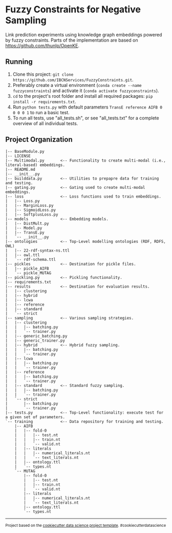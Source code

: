 Fuzzy Constraints for Negative Sampling
==============================

Link prediction experiments using knowledge graph embeddings powered by fuzzy constraints. Parts of the implementation are based on https://github.com/thunlp/OpenKE.


Running
-------

1. Clone this project: `git clone https://github.com/IBCNServices/FuzzyConstraints.git`.
2. Preferably create a virtual environment (`conda create --name fuzzyconstraints`) and activate it (`conda activate fuzzyconstraints`).
3. `cd` to the project's root folder and install all required packages: `pip install -r requirements.txt`.
4. Run `python tests.py` with default parameters `TransE reference AIFB 0 0 0 0 1` to run a basic test.
5. To run all tests, use "all_tests.sh", or see "all_tests.txt" for a complete overview of all individual tests.

Project Organization
------------

    |-- BaseModule.py
    |-- LICENSE             
    |-- Multimodal.py       <-- Functionality to create multi-modal (i.e., literal-based) embeddings.
    |-- README.md           
    |-- __init__.py
    |-- builddata.py        <-- Utilities to prepapre data for training and testing.  
    |-- gating.py           <-- Gating used to create multi-modal embeddings.
    |-- loss                <-- Loss functions used to train embeddings.
    |   |-- Loss.py
    |   |-- MarginLoss.py
    |   |-- SigmoidLoss.py
    |   |-- SoftplusLoss.py
    |-- models              <-- Embedding models.
    |   |-- DistMult.py
    |   |-- Model.py
    |   |-- TransE.py
    |   `-- __init__.py
    |-- ontologies          <-- Top-Level modelling ontologies (RDF, RDFS, OWL)
    |   |-- 22-rdf-syntax-ns.ttl
    |   |-- owl.ttl
    |   `-- rdf-schema.ttl
    |-- pickles             <-- Destination for pickle files.
    |   |-- pickle_AIFB
    |   `-- pickle_MUTAG
    |-- pickling.py         <-- Pickling functionality.
    |-- requirements.txt       
    |-- results             <-- Destination for evaluation results.
    |   |-- clustering
    |   |-- hybrid
    |   |-- lcwa
    |   |-- reference
    |   |-- standard
    |   `-- strict
    |-- sampling            <-- Various sampling strategies.
    |   |-- clustering
    |   |   |-- batching.py
    |   |   `-- trainer.py
    |   |-- generic_batching.py
    |   |-- generic_trainer.py
    |   |-- hybrid          <-- Hybrid fuzzy sampling.
    |   |   |-- batching.py
    |   |   `-- trainer.py
    |   |-- lcwa
    |   |   |-- batching.py
    |   |   `-- trainer.py
    |   |-- reference
    |   |   |-- batching.py
    |   |   `-- trainer.py
    |   |-- standard        <-- Standard fuzzy sampling.
    |   |   |-- batching.py
    |   |   `-- trainer.py
    |   `-- strict
    |       |-- batching.py
    |       `-- trainer.py
    |-- tests.py            <-- Top-Level functionality: execute test for a given set of parameters.
    `-- training            <-- Data repository for training and testing.
        |-- AIFB
        |   |-- fold-0
        |   |   |-- test.nt
        |   |   |-- train.nt
        |   |   `-- valid.nt
        |   |-- literals
        |   |   |-- numerical_literals.nt
        |   |   `-- text_literals.nt
        |   |-- ontology.ttl
        |   `-- types.nt
        `-- MUTAG
            |-- fold-0
            |   |-- test.nt
            |   |-- train.nt
            |   `-- valid.nt
            |-- literals
            |   |-- numerical_literals.nt
            |   `-- text_literals.nt
            |-- ontology.ttl
            `-- types.nt

--------

<p><small>Project based on the <a target="_blank" href="https://drivendata.github.io/cookiecutter-data-science/">cookiecutter data science project template</a>. #cookiecutterdatascience</small></p>
